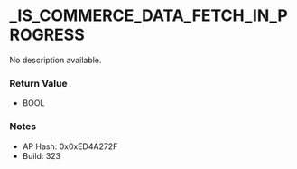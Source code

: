 # _IS_COMMERCE_DATA_FETCH_IN_PROGRESS

No description available.

### Return Value
* BOOL

### Notes
* AP Hash: 0x0xED4A272F
* Build: 323

